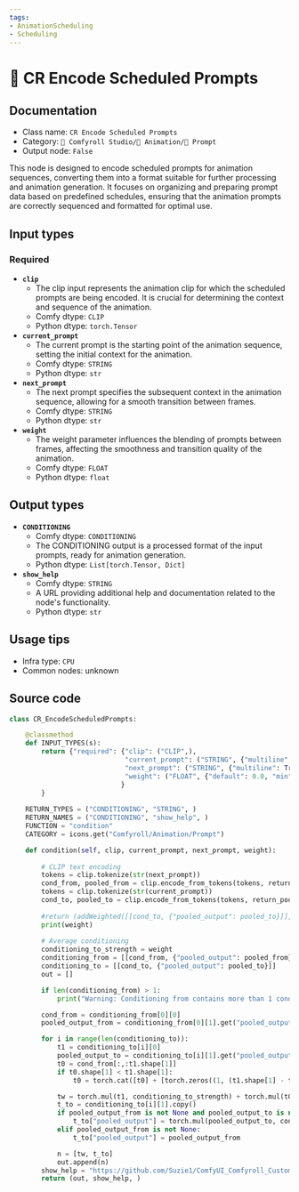 ```yaml
---
tags:
- AnimationScheduling
- Scheduling
---
```


# 📝 CR Encode Scheduled Prompts
## Documentation
- Class name: `CR Encode Scheduled Prompts`
- Category: `🧩 Comfyroll Studio/🎥 Animation/📝 Prompt`
- Output node: `False`

This node is designed to encode scheduled prompts for animation sequences, converting them into a format suitable for further processing and animation generation. It focuses on organizing and preparing prompt data based on predefined schedules, ensuring that the animation prompts are correctly sequenced and formatted for optimal use.
## Input types
### Required
- **`clip`**
    - The clip input represents the animation clip for which the scheduled prompts are being encoded. It is crucial for determining the context and sequence of the animation.
    - Comfy dtype: `CLIP`
    - Python dtype: `torch.Tensor`
- **`current_prompt`**
    - The current prompt is the starting point of the animation sequence, setting the initial context for the animation.
    - Comfy dtype: `STRING`
    - Python dtype: `str`
- **`next_prompt`**
    - The next prompt specifies the subsequent context in the animation sequence, allowing for a smooth transition between frames.
    - Comfy dtype: `STRING`
    - Python dtype: `str`
- **`weight`**
    - The weight parameter influences the blending of prompts between frames, affecting the smoothness and transition quality of the animation.
    - Comfy dtype: `FLOAT`
    - Python dtype: `float`
## Output types
- **`CONDITIONING`**
    - Comfy dtype: `CONDITIONING`
    - The CONDITIONING output is a processed format of the input prompts, ready for animation generation.
    - Python dtype: `List[torch.Tensor, Dict]`
- **`show_help`**
    - Comfy dtype: `STRING`
    - A URL providing additional help and documentation related to the node's functionality.
    - Python dtype: `str`
## Usage tips
- Infra type: `CPU`
- Common nodes: unknown


## Source code
```python
class CR_EncodeScheduledPrompts:

    @classmethod
    def INPUT_TYPES(s):
        return {"required": {"clip": ("CLIP",),
                             "current_prompt": ("STRING", {"multiline": True}),
                             "next_prompt": ("STRING", {"multiline": True}),
                             "weight": ("FLOAT", {"default": 0.0, "min": -9999.0, "max": 9999.0, "step": 0.01,}),
                            }
        }
    
    RETURN_TYPES = ("CONDITIONING", "STRING", )
    RETURN_NAMES = ("CONDITIONING", "show_help", )
    FUNCTION = "condition"
    CATEGORY = icons.get("Comfyroll/Animation/Prompt")

    def condition(self, clip, current_prompt, next_prompt, weight):      
        
        # CLIP text encoding
        tokens = clip.tokenize(str(next_prompt))
        cond_from, pooled_from = clip.encode_from_tokens(tokens, return_pooled=True)
        tokens = clip.tokenize(str(current_prompt))
        cond_to, pooled_to = clip.encode_from_tokens(tokens, return_pooled=True)
        
        #return (addWeighted([[cond_to, {"pooled_output": pooled_to}]], [[cond_from, {"pooled_output": pooled_from}]], weight),)
        print(weight)
        
        # Average conditioning
        conditioning_to_strength = weight
        conditioning_from = [[cond_from, {"pooled_output": pooled_from}]]
        conditioning_to = [[cond_to, {"pooled_output": pooled_to}]]
        out = []

        if len(conditioning_from) > 1:
            print("Warning: Conditioning from contains more than 1 cond, only the first one will actually be applied to conditioning_to.")

        cond_from = conditioning_from[0][0]
        pooled_output_from = conditioning_from[0][1].get("pooled_output", None)

        for i in range(len(conditioning_to)):
            t1 = conditioning_to[i][0]
            pooled_output_to = conditioning_to[i][1].get("pooled_output", pooled_output_from)
            t0 = cond_from[:,:t1.shape[1]]
            if t0.shape[1] < t1.shape[1]:
                t0 = torch.cat([t0] + [torch.zeros((1, (t1.shape[1] - t0.shape[1]), t1.shape[2]))], dim=1)

            tw = torch.mul(t1, conditioning_to_strength) + torch.mul(t0, (1.0 - conditioning_to_strength))
            t_to = conditioning_to[i][1].copy()
            if pooled_output_from is not None and pooled_output_to is not None:
                t_to["pooled_output"] = torch.mul(pooled_output_to, conditioning_to_strength) + torch.mul(pooled_output_from, (1.0 - conditioning_to_strength))
            elif pooled_output_from is not None:
                t_to["pooled_output"] = pooled_output_from

            n = [tw, t_to]
            out.append(n)
        show_help = "https://github.com/Suzie1/ComfyUI_Comfyroll_CustomNodes/wiki/Prompt-Nodes#cr-encode-scheduled-prompts"
        return (out, show_help, )

```
